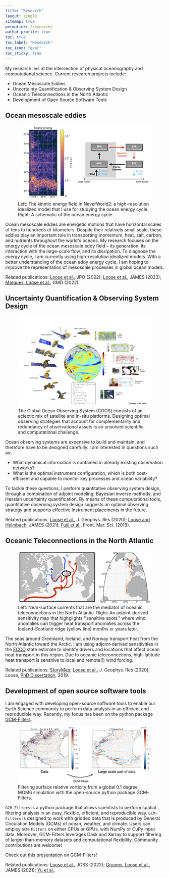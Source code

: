 ```yaml
---
title: "Research"
layout: single
sitemap: true
permalink: /research/
author_profile: true
toc: true
toc_label: "Research"
toc_icon: "gear"
toc_sticky: true
---
```


My research lies at the intersection of physical oceanography and computational science. Current research projects include:
- Ocean Mesoscale Eddies
- Uncertainty Quantification & Observing System Design
- Oceanic Teleconnections in the North Atlantic
- Development of Open Source Software Tools

## Ocean mesoscale eddies

<figure>
  <img src="/assets/images/KE.png" width="1000px" alt="">
  <figcaption>Left: The kinetic energy field in NeverWorld2: a high-resolution idealized model that I use for studying the ocean energy cycle.
Right: A schematic of the ocean energy cycle.
</figcaption>
</figure>

Ocean mesoscale eddies are energetic motions that have horizontal scales of tens to hundreds of kilometers.
Despite their relatively small scale, these eddies play an important role in transporting momentum, heat, salt, carbon, and nutrients throughout the world's oceans.
My research focuses on the energy cycle of the ocean mesoscale eddy field – its generation, its interaction with the large-scale flow, and its dissipation. 
To diagnose the energy cycle, I am currently using high-resolution idealized models. 
With a better understanding of the ocean eddy energy cycle, I am hoping to improve the representation of mesoscale processes in global ocean models.

Related publications: [Loose et al.](https://doi.org/10.1175/JPO-D-22-0083.1), JPO (2022);
[Loose et al.](https://agupubs.onlinelibrary.wiley.com/doi/10.1029/2022MS003518), JAMES (2023);
[Marques, Loose et al.](https://gmd.copernicus.org/articles/15/6567/2022/), GMD (2022). 

## Uncertainty Quantification & Observing System Design

<figure>
  <img src="/assets/images/QND.png" alt="">
  <figcaption> 
The Global Ocean Observing System (GOOS) consists of an eclectic mix of satellite and in-situ platforms. Designing optimal observing strategies that account for complementarity and redundancy of observational assets is an unsolved scientific and computational challenge.
</figcaption>
</figure>

Ocean observing systems are expensive to build and maintain, and therefore have to be designed carefully. I am interested in questions such as:
- What dynamical information is contained in already existing observation networks? 
- What is the optimal instrument configuration, which is both cost-efficient and capable to monitor key processes and ocean variability?

To tackle these questions, I perform quantitative observing system design, through a combination of adjoint modeling, Bayesian inverse methods, and Hessian uncertainty quantification. By means of these computational tools, quantitative observing system design suggests an optimal observing strategy and supports effective instrument placements in the future.

Related publications: [Loose et al.](https://doi.org/10.1029/2020JC016112), J. Geophys. Res (2020); 
[Loose and Heimbach](https://doi.org/10.1029/2020MS002386), JAMES (2021);
[Fujii et al.](https://www.frontiersin.org/articles/10.3389/fmars.2019.00417/full), Front. Mar. Sci. (2019).

## Oceanic Teleconnections in the North Atlantic

<figure>
  <img src="/assets/images/sensitivity_teleconnections.png" alt="">
  <figcaption> 
Left: Near-surface currents that are the mediator of oceanic teleconnections in the North Atlantic.
Right: An adjoint-derived sensitivity map that highglights ''sensitive spots'' where wind anomalies can trigger heat transport anomalies across the Iceland-Scotland ridge (yellow line) months or years later.  
</figcaption>
</figure>

The seas around Greenland, Iceland, and Norway transport heat from the North Atlantic toward the Arctic.
I am using adjoint-derived sensitivities in the [ECCO](https://ecco-group.org/) state estimate to identify drivers and locations that affect ocean heat transport in this region. Due to oceanic teleconnections, high-latitude heat transport is sensitive to local and remote(!) wind forcing.

Related publications:
[StoryMap](https://www.ecco-group.org/storymaps.htm?id=43);
 [Loose et al.](https://doi.org/10.1029/2020JC016112), J. Geophys. Res (2020);
Loose, [PhD Dissertation](http://bora.uib.no/handle/1956/24456), 2019.

## Development of open source software tools

I am engaged with developing open-source software tools to enable our Earth Science community to perform data analysis in an efficient and reproducible way. Recently, my focus has been on the python package [GCM-Filters](https://gcm-filters.readthedocs.io/en/latest/). 

<figure>
  <img src="/assets/images/filter_intro.png" alt="">
  <figcaption> 
Filtering surface relative vorticity from a global 0.1 degree MOM6 simulation with the open-source python package GCM-Filters.
</figcaption>
</figure>

`GCM-Filters` is a python package that allows scientists to perform spatial filtering analysis in an easy, flexible, efficient, and reproducible way. `GCM-Filters` is designed to work with gridded data that is produced by General Circulation Models (GCMs) of ocean, weather, and climate. Users can employ `GCM-Filters` on either CPUs or GPUs, with NumPy or CuPy input data. Moreover, GCM-Filters leverages Dask and Xarray to support filtering of larger-than-memory datasets and computational flexibility. Community contributions are welcome!

Check out [this presentation](https://noraloose.github.io/ams2022-talk) on GCM-Filters!

Related publications: [Loose et al.](https://doi.org/10.21105/joss.03947), JOSS (2022); 
[Grooms, Loose et al.](https://doi.org/10.1029/2021MS002552), JAMES (2021); [Yu et al.](https://arxiv.org/abs/2306.08754).

